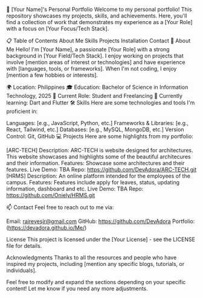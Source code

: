 🚀 [Your Name]'s Personal Portfolio
Welcome to my personal portfolio! This repository showcases my projects, skills, and achievements. Here, you'll find a collection of work that demonstrates my experience as a [Your Role] with a focus on [Your Focus/Tech Stack].

📋 Table of Contents
About Me
Skills
Projects
Installation
Contact
🎯 About Me
Hello! I'm [Your Name], a passionate [Your Role] with a strong background in [Your Field/Tech Stack]. I enjoy working on projects that involve [mention areas of interest or technologies] and have experience with [languages, tools, or frameworks]. When I'm not coding, I enjoy [mention a few hobbies or interests].

🌍 Location: Philippines
🎓 Education: Bachelor of Science in Information Technology, 2025
💼 Current Role: Student and Freelancing
🌱 Currently learning: Dart and Flutter
🛠️ Skills
Here are some technologies and tools I'm proficient in:

Languages: [e.g., JavaScript, Python, etc.]
Frameworks & Libraries: [e.g., React, Tailwind, etc.]
Databases: [e.g., MySQL, MongoDB, etc.]
Version Control: Git, GitHub
💻 Projects
Here are some highlights from my portfolio:

[ARC-TECH]
Description: ARC-TECH is website designed for architectures. This website showcases and highlights some of the beautiful architecures and their information.
Features: Showcase some architectures and their features.
Live Demo: TBA
Repo: https://github.com/DevAdora/ARC-TECH.git
[HRMS]
Description: An online platform intended for the employees of the campus.
Features: Features include apply for leaves, status, updating information, dashboard and etc.
Live Demo: TBA
Repo: https://github.com/Oniely/HRMS.git

📫 Contact
Feel free to reach out to me via:

Email: raireyesjr@gmail.com
GitHub: https://github.com/DevAdora
Portfolio:(https://devadora.github.io/Me/)

License
This project is licensed under the [Your License] - see the LICENSE file for details.

Acknowledgments
Thanks to all the resources and people who have inspired my projects, including [mention any specific blogs, tutorials, or individuals].

Feel free to modify and expand the sections depending on your specific content! Let me know if you need any more adjustments.
